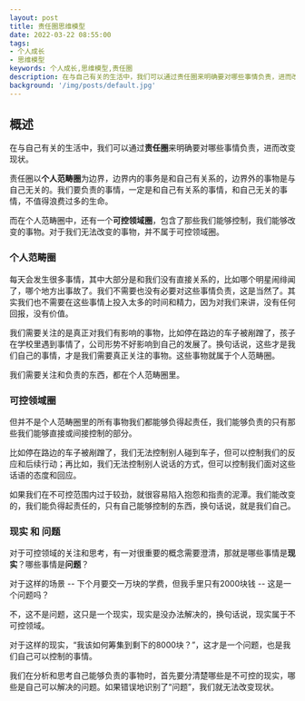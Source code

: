 ```yaml
---
layout: post
title: 责任圈思维模型
date: 2022-03-22 08:55:00
tags:
- 个人成长
- 思维模型
keywords: 个人成长,思维模型,责任圈
description: 在与自己有关的生活中，我们可以通过责任圈来明确要对哪些事情负责，进而改变现状
background: '/img/posts/default.jpg'
---
```


## 概述

在与自己有关的生活中，我们可以通过**责任圈**来明确要对哪些事情负责，进而改变现状。

责任圈以**个人范畴圈**为边界，边界内的事务是和自己有关系的，边界外的事物是与自己无关的。我们要负责的事情，一定是和自己有关系的事情，和自己无关的事情，不值得浪费过多的生命。

而在个人范畴圈中，还有一个**可控领域圈**，包含了那些我们能够控制，我们能够改变的事物。对于我们无法改变的事物，并不属于可控领域圈。

### 个人范畴圈

每天会发生很多事情，其中大部分是和我们没有直接关系的，比如哪个明星闹绯闻了，哪个地方出事故了。我们不需要也没有必要对这些事情负责，这是当然了。其实我们也不需要在这些事情上投入太多的时间和精力，因为对我们来讲，没有任何回报，没有价值。

我们需要关注的是真正对我们有影响的事物，比如停在路边的车子被剐蹭了，孩子在学校里遇到事情了，公司形势不好影响到自己的发展了。换句话说，这些才是我们自己的事情，才是我们需要真正关注的事物。这些事物就属于个人范畴圈。

我们需要关注和负责的东西，都在个人范畴圈里。

### 可控领域圈

但并不是个人范畴圈里的所有事物我们都能够负得起责任，我们能够负责的只有那些我们能够直接或间接控制的部分。

比如停在路边的车子被剐蹭了，我们无法控制别人碰到车子，但可以控制我们的反应和后续行动；再比如，我们无法控制别人说话的方式，但可以控制我们面对这些话语的态度和回应。

如果我们在不可控范围内过于较劲，就很容易陷入抱怨和指责的泥潭。我们能改变的，我们能负得起责任的，只有自己能够控制的东西，换句话说，就是我们自己。

### 现实 和 问题

对于可控领域的关注和思考，有一对很重要的概念需要澄清，那就是哪些事情是**现实**？哪些事情是**问题**？

对于这样的场景 -- 下个月要交一万块的学费，但我手里只有2000块钱 -- 这是一个问题吗？

不，这不是问题，这只是一个现实，现实是没办法解决的，换句话说，现实属于不可控领域。

对于这样的现实，“我该如何筹集到剩下的8000块？”，这才是一个问题，也是我们自己可以控制的事情。

我们在分析和思考自己能够负责的事物时，首先要分清楚哪些是不可控的现实，哪些是自己可以解决的问题。如果错误地识别了“问题”，我们就无法改变现状。
